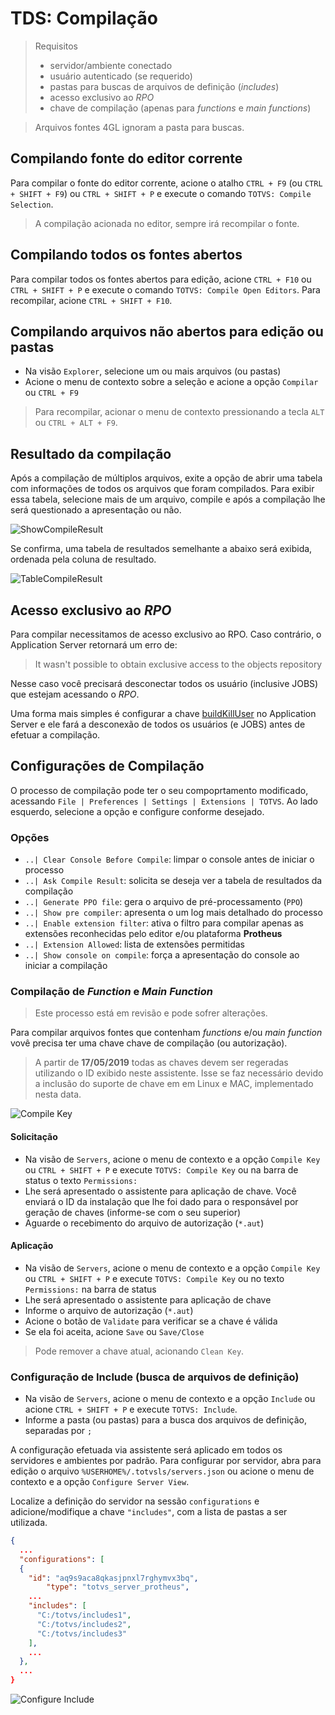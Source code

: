 # TDS: Compilação

> Requisitos
>
> - servidor/ambiente conectado
> - usuário autenticado (se requerido)
> - pastas para buscas de arquivos de definição (_includes_)
> - acesso exclusivo ao _RPO_
> - chave de compilação (apenas para _functions_ e _main functions_)

> Arquivos fontes 4GL ignoram a pasta para buscas.

## Compilando fonte do editor corrente

Para compilar o fonte do editor corrente, acione o atalho `CTRL + F9` (ou `CTRL + SHIFT + F9`) ou `CTRL + SHIFT + P` e execute o comando `TOTVS: Compile Selection`.

> A compilação acionada no editor, sempre irá recompilar o fonte.

## Compilando todos os fontes abertos

Para compilar todos os fontes abertos para edição, acione `CTRL + F10` ou `CTRL + SHIFT + P` e execute o comando `TOTVS: Compile Open Editors`. Para recompilar, acione `CTRL + SHIFT + F10`.

## Compilando arquivos não abertos para edição ou pastas

- Na visão `Explorer`, selecione um ou mais arquivos (ou pastas)
- Acione o menu de contexto sobre a seleção e acione a opção `Compilar` ou `CTRL + F9`

> Para recompilar, acionar o menu de contexto pressionando a tecla `ALT` ou `CTRL + ALT + F9`.

## Resultado da compilação

Após a compilação de múltiplos arquivos, exite a opção de abrir uma tabela com informações de todos os arquivos que foram compilados. Para exibir essa tabela, selecione mais de um arquivo, compile e após a compilação lhe será questionado a apresentação ou não.

![ShowCompileResult](./compile/askCompileResult.PNG)

Se confirma, uma tabela de resultados semelhante a abaixo será exibida, ordenada pela coluna de resultado.

![TableCompileResult](./compile/CompileResults.PNG)

## Acesso exclusivo ao _RPO_

Para compilar necessitamos de acesso exclusivo ao RPO. Caso contrário, o Application Server retornará um erro de:

> It wasn't possible to obtain exclusive access to the objects repository

Nesse caso você precisará desconectar todos os usuário (inclusive JOBS) que estejam acessando o _RPO_.

Uma forma mais simples é configurar a chave [buildKillUser](https://centraldeatendimento.totvs.com/hc/pt-br/articles/360018481631-MP-ADVPL-ENCERRAR-TODAS-AS-CONEX%C3%95ES-QUANDO-SOLICITADO-UMA-COMPILA%C3%87%C3%83O-) no Application Server e ele fará a desconexão de todos os usuários (e JOBS) antes de efetuar a compilação.

## Configurações de Compilação

O processo de compilação pode ter o seu compoprtamento modificado, acessando
`File | Preferences | Settings | Extensions | TOTVS`. Ao lado esquerdo, selecione a opção e configure conforme desejado.

### Opções

- `..| Clear Console Before Compile`: limpar o console antes de iniciar o processo
- `..| Ask Compile Result`: solicita se deseja ver a tabela de resultados da compilação
- `..| Generate PPO file`: gera o arquivo de pré-processamento (`PPO`)
- `..| Show pre compiler`: apresenta o um log mais detalhado do processo
- `..| Enable extension filter`: ativa o filtro para compilar apenas as extensões reconhecidas pelo editor e/ou plataforma **Protheus**
- `..| Extension Allowed`: lista de extensões permitidas
- `..| Show console on compile`: força a apresentação do console ao iniciar a compilação

### Compilação de _Function_ e _Main Function_

> Este processo está em revisão e pode sofrer alterações.

Para compilar arquivos fontes que contenham _functions_ e/ou _main function_
vovê precisa ter uma chave chave de compilação (ou autorização).

> A partir de **17/05/2019** todas as chaves devem ser regeradas utilizando o ID exibido neste assistente. Isse se faz necessário devido a inclusão do suporte de chave em em Linux e MAC, implementado nesta data.

![Compile Key](./gifs/CompileKey.gif)

#### Solicitação

- Na visão de `Servers`, acione o menu de contexto e a opção `Compile Key` ou `CTRL + SHIFT + P` e execute `TOTVS: Compile Key` ou na barra de status o texto `Permissions:`
- Lhe será apresentado o assistente para aplicação de chave. Você enviará o ID da instalação que lhe foi dado para o responsável por geração de chaves (informe-se com o seu superior)
- Aguarde o recebimento do arquivo de autorização (`*.aut`)

#### Aplicação

- Na visão de `Servers`, acione o menu de contexto e a opção `Compile Key` ou `CTRL + SHIFT + P` e execute `TOTVS: Compile Key` ou no texto `Permissions:` na barra de status
- Lhe será apresentado o assistente para aplicação de chave
- Informe o arquivo de autorização (`*.aut`)
- Acione o botão de `Validate` para verificar se a chave é válida
- Se ela foi aceita, acione `Save` ou `Save/Close`

> Pode remover a chave atual, acionando `Clean Key`.

### Configuração de Include (busca de arquivos de definição)

- Na visão de `Servers`, acione o menu de contexto e a opção `Include` ou acione `CTRL + SHIFT + P` e execute `TOTVS: Include`.
- Informe a pasta (ou pastas) para a busca dos arquivos de definição, separadas por `;`

A configuração efetuada via assistente será aplicado em todos os servidores e ambientes por padrão. Para configurar por servidor, abra para edição o arquivo `%USERHOME%/.totvsls/servers.json` ou acione o menu de contexto e a opção `Configure Server View`.

Localize a definição do servidor na sessão `configurations` e adicione/modifique a chave `"includes"`, com a lista de pastas a ser utilizada.

```JSON
{
  ...
  "configurations": [
  {
    "id": "aq9s9aca8qkasjpnxl7rghymvx3bq",
		"type": "totvs_server_protheus",
    ...
    "includes": [
      "C:/totvs/includes1",
      "C:/totvs/includes2",
      "C:/totvs/includes3"
    ],
    ...
  },
  ...
}
```

![Configure Include](gifs/Include.gif)
